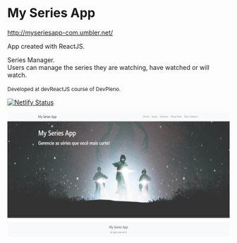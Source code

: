 # My Series App

<a href="http://myseriesapp-com.umbler.net/" target="_blank">http://myseriesapp-com.umbler.net/</a>

App created with ReactJS.

Series Manager. <br />
Users can manage the series they are watching, have watched or will watch.

<small>Developed at devReactJS course of DevPleno.</small>

[![Netlify Status](https://api.netlify.com/api/v1/badges/196ffbd7-c427-436b-8ab5-477449d72637/deploy-status)](https://app.netlify.com/sites/appmyseries/deploys)

<img src="https://raw.githubusercontent.com/carlosdiver/my-series-app/master/public/screenshot.png" alt="My Series App" />

